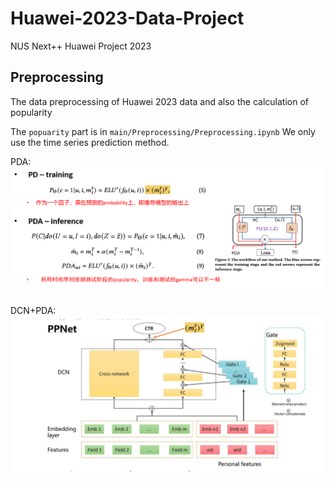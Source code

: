 # Huawei-2023-Data-Project
NUS Next++ Huawei Project 2023

## Preprocessing 
The data preprocessing of Huawei 2023 data and also the calculation of popularity

The `popuarity` part is in `main/Preprocessing/Preprocessing.ipynb`
We only use the time series prediction method.

PDA:
  ![Image text](https://github.com/zxy91693/Huawei-2023-Data-Project/blob/main/images/PD_PDA.PNG)

DCN+PDA:
  ![Image text](https://github.com/zxy91693/Huawei-2023-Data-Project/blob/main/images/DCN_PDA.PNG)
